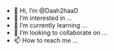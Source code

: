 - 👋 Hi, I’m @Daah2haaD
- 👀 I’m interested in ...
- 🌱 I’m currently learning ...
- 💞️ I’m looking to collaborate on ...
- 📫 How to reach me ...

<!---
Daah2haaD/Daah2haaD is a ✨ special ✨ repository because its `README.md` (this file) appears on your GitHub profile.
You can click the Preview link to take a look at your changes.
--->

